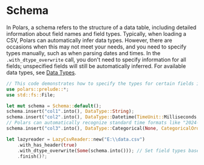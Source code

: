 # Schema

In Polars, a schema refers to the structure of a data table, including detailed information about field names and field types. Typically, when loading a CSV, Polars can automatically infer data types. However, there are occasions when this may not meet your needs, and you need to specify types manually, such as when parsing dates and times. In the `.with_dtype_overwrite` call, you don't need to specify information for all fields; unspecified fields will still be automatically inferred. For available data types, see [Data Types](基本概念.md#数据类型).

```rust
// This code demonstrates how to specify the types for certain fields in a CSV.
use polars::prelude::*;
use std::fs::File;

let mut schema = Schema::default();
schema.insert("col1".into(), DataType::String);
schema.insert("col2".into(), DataType::Datetime(TimeUnit::Milliseconds, None));
// Polars can automatically recognize standard time formats like "2024-09-20 00:44:00+08:00", where +08:00 indicates the timezone. If the timezone part is omitted, it defaults to UTC.
schema.insert("col3".into(), DataType::Categorical(None, CategoricalOrdering::Physical));

let lazyreader = LazyCsvReader::new("E:\\data.csv")
    .with_has_header(true)
    .with_dtype_overwrite(Some(schema.into())); // Set field types based on column names.
    .finish()?;
```
